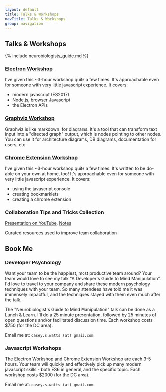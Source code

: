 ```yaml
---
layout: default
title: Talks & Workshops
navTitle: Talks & Workshops
group: navigation
---
```


## Talks & Workshops

{% include neurobiologists_guide.md %}

### [Electron Workshop](learnshinythings.com/electron)

I've given this ~3-hour workshop quite a few times. It's approachable even for someone with very little javascript experience. It covers:

- modern javascript (ES2017)
- Node.js, browser Javascript
- the Electron APIs

### [Graphviz Workshop](https://github.com/caseywatts/graphviz-tutorial)

Graphviz is like markdown, for diagrams. It's a tool that can transform text input into a "directed graph" output, which is nodes pointing to other nodes. You can use it for architecture diagrams, DB diagrams, documentation for users, etc.


### [Chrome Extension Workshop](http://caseywatts.com/chromeextensionworkshop)
I've given this ~3-hour workshop quite a few times. It's written to be do-able on your own at home, too! It's approachable even for someone with very little javascript experience. It covers:

- using the javascript console
- creating bookmarklets
- creating a chrome extension

### Collaboration Tips and Tricks Collection
[Presentation on YouTube](https://www.youtube.com/watch?v=JKZ_CHSO7rs), [Notes](http://tinyurl.com/caseycollaborationtools)

Curated resources used to improve team collaboration

## Book Me

### Developer Psychology
Want your team to be the happiest, most productive team around? Your team would love to see my talk "A Developer's Guide to Mind Manipulation". I'd love to travel to your company and share these modern psychology techniques with your team. So many attendees have told me it was immensely impactful, and the techniques stayed with them even much after the talk.

The "Neurobiologist's Guide to Mind Manipulation" talk can be done as a Lunch & Learn. I'll do a 25 minute presentation, followed by 25 minutes of open questions and/or facilitated discussion time. Each workshop costs $750 (for the DC area).

Email me at: `casey.s.watts (at) gmail.com`

### Javascript Workshops
The Electron Workshop and Chrome Extension Workshop are each 3-5 hours. Your team will quickly and effectively pick up many modern javascript skills - both ES6 in general, and the specific topic. Each workshop costs $2000 (for the DC area).

Email me at: `casey.s.watts (at) gmail.com`
